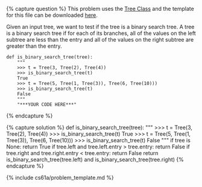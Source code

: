 {% capture question %}
This problem uses the [Tree Class](http://markmiyashita.com/cs61a/code/tree_recursion/tree.py) and the template for this file can be downloaded [here](http://markmiyashita.com/cs61a/code/tree_recursion/is_binary_search_tree.py).

Given an input tree, we want to test if the tree is a binary search tree. A tree is a binary search tree if for each of its branches, all of the values on the left subtree are less than the entry and all of the values on the right subtree are greater than the entry.

    def is_binary_search_tree(tree):
        """
        >>> t = Tree(3, Tree(2), Tree(4))
        >>> is_binary_search_tree(t)
        True
        >>> t = Tree(5, Tree(1, Tree(3)), Tree(6, Tree(10)))
        >>> is_binary_search_tree(t)
        False
        """
        "***YOUR CODE HERE***"
{% endcapture %}

{% capture solution %}
    def is_binary_search_tree(tree):
        """
        >>> t = Tree(3, Tree(2), Tree(4))
        >>> is_binary_search_tree(t)
        True
        >>> t = Tree(5, Tree(1, Tree(3)), Tree(6, Tree(10)))
        >>> is_binary_search_tree(t)
        False
        """
        if tree is None:
            return True
        if tree.left and tree.left.entry > tree.entry:
            return False
        if tree.right and tree.right.entry < tree.entry:
            return False
        return is_binary_search_tree(tree.left) and is_binary_search_tree(tree.right)
{% endcapture %}

{% include cs61a/problem_template.md %}